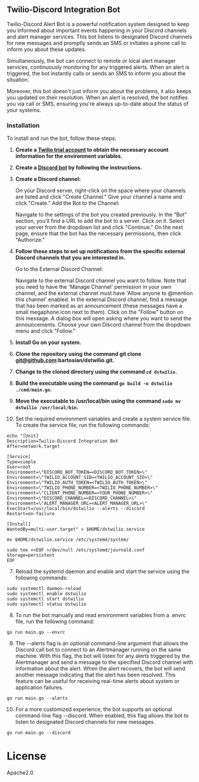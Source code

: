 ## Twilio-Discord Integration Bot
Twilio-Discord Alert Bot is a powerful notification system designed to keep you informed about important events happening in your Discord channels and alert manager services. This bot listens to designated Discord channels for new messages and promptly sends an SMS or initiates a phone call to inform you about these updates.

Simultaneously, the bot can connect to remote or local alert manager services, continuously monitoring for any triggered alerts. When an alert is triggered, the bot instantly calls or sends an SMS to inform you about the situation.

Moreover, this bot doesn't just inform you about the problems, it also keeps you updated on their resolution. When an alert is resolved, the bot notifies you via call or SMS, ensuring you're always up-to-date about the status of your systems.

### Installation

To install and run the bot, follow these steps:

1. **Create a [Twilio trial account](https://www.twilio.com/docs/usage/tutorials/how-to-use-your-free-trial-account) to obtain the necessary account information for the environment variables.**
2. **Create a [Discord bot](https://discordpy.readthedocs.io/en/stable/discord.html) by following the instructions.**
3. **Create a Discord channel:**

   On your Discord server, right-click on the space where your channels are listed and click "Create Channel." 
   Give your channel a name and click "Create."
   Add the Bot to the Channel:

   Navigate to the settings of the bot you created previously.
   In the "Bot" section, you'll find a URL to add the bot to a server. Click on it.
   Select your server from the dropdown list and click "Continue."
   On the next page, ensure that the bot has the necessary permissions, then click "Authorize."

4. **Follow these steps to set up notifications from the specific external Discord channels that you are interested in.**
   
   Go to the External Discord Channel:

   Navigate to the external Discord channel you want to follow. Note that you need to have the 'Manage Channel' permission in your own channel, and the external channel must have 'Allow anyone to @mention this channel' enabled.
   In the external Discord channel, find a message that has been marked as an announcement (these messages have a small megaphone icon next to them). Click on the "Follow" button on this message.
   A dialog box will open asking where you want to send the announcements. Choose your own Discord channel from the dropdown menu and click "Follow."
5. **Install Go on your system.**
6. **Clone the repository using the command git clone git@github.com:bartosian/dstwilio.git.**
7. **Change to the cloned directory using the command ``cd dstwilio``.**
8. **Build the executable using the command ``go build -o dstwilio ./cmd/main.go``.**
9. **Move the executable to /usr/local/bin using the command ``sudo mv dstwilio /usr/local/bin``.**
10. Set the required environment variables and create a system service file. To create the service file, run the following commands:

```shell
echo "[Unit]
Description=Twilio-Discord Integration Bot
After=network.target

[Service]
Type=simple
User=root
Environment=\"DISCORD_BOT_TOKEN=<DISCORD_BOT_TOKEN>\"
Environment=\"TWILIO_ACCOUNT_SID=<TWILIO_ACCOUNT_SID>\"
Environment=\"TWILIO_AUTH_TOKEN=<TWILIO_AUTH_TOKEN>\"
Environment=\"TWILIO_PHONE_NUMBER=<TWILIO_PHONE_NUMBER>\"
Environment=\"CLIENT_PHONE_NUMBER=<YOUR_PHONE_NUMBER>\"
Environment=\"DISCORD_CHANNEL=<DISCORD_CHANNEL>\"
Environment=\"ALERT_MANAGER_URL=<ALERT_MANAGER_URL>\"
ExecStart=/usr/local/bin/dstwilio --alerts --discord
Restart=on-failure

[Install]
WantedBy=multi-user.target" > $HOME/dstwilio.service

mv $HOME/dstwilio.service /etc/systemd/system/

sudo tee <<EOF >/dev/null /etc/systemd/journald.conf
Storage=persistent
EOF
```
7. Reload the systemd daemon and enable and start the service using the following commands:

```shell
sudo systemctl daemon-reload
sudo systemctl enable dstwilio
sudo systemctl start dstwilio
sudo systemctl status dstwilio
```

8. To run the bot manually and read environment variables from a .envrc file, run the following command:

```shell
go run main.go --envrc
```

9. The --alerts flag is an optional command-line argument that allows the Discord call bot to connect to an Alertmanager running on the same machine. With this flag, the bot will listen for any alerts triggered by the Alertmanager and send a message to the specified Discord channel with information about the alert. When the alert recovers, the bot will send another message indicating that the alert has been resolved. This feature can be useful for receiving real-time alerts about system or application failures.

```shell
go run main.go --alerts
```

10. For a more customized experience, the bot supports an optional command-line flag --discord. When enabled, this flag allows the bot to listen to designated Discord channels for new messages.

```shell
go run main.go --discord
```

# License

Apache2.0